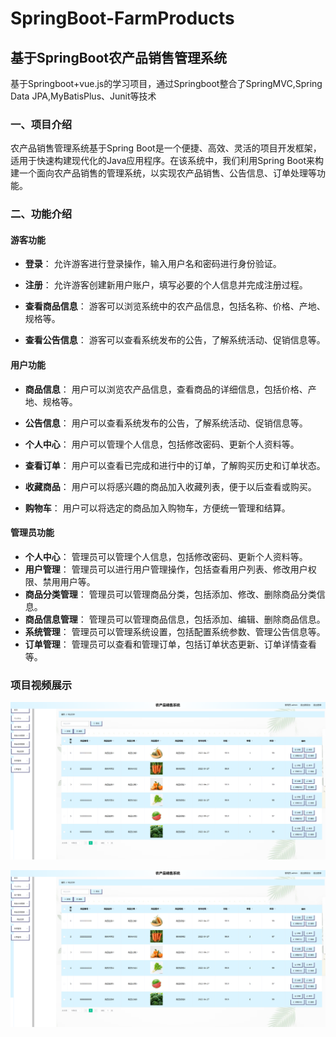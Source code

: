 # SpringBoot-FarmProducts
## 基于SpringBoot农产品销售管理系统

基于Springboot+vue.js的学习项目，通过Springboot整合了SpringMVC,Spring Data JPA,MyBatisPlus、Junit等技术

### 一、项目介绍

农产品销售管理系统基于Spring Boot是一个便捷、高效、灵活的项目开发框架，适用于快速构建现代化的Java应用程序。在该系统中，我们利用Spring Boot来构建一个面向农产品销售的管理系统，以实现农产品销售、公告信息、订单处理等功能。

### 二、功能介绍

#### 游客功能
- **登录**： 允许游客进行登录操作，输入用户名和密码进行身份验证。

- **注册**： 允许游客创建新用户账户，填写必要的个人信息并完成注册过程。

- **查看商品信息**： 游客可以浏览系统中的农产品信息，包括名称、价格、产地、规格等。

- **查看公告信息**：  游客可以查看系统发布的公告，了解系统活动、促销信息等。

#### 用户功能
- **商品信息**： 用户可以浏览农产品信息，查看商品的详细信息，包括价格、产地、规格等。

- **公告信息**：  用户可以查看系统发布的公告，了解系统活动、促销信息等。

- **个人中心**： 用户可以管理个人信息，包括修改密码、更新个人资料等。

- **查看订单**： 用户可以查看已完成和进行中的订单，了解购买历史和订单状态。

- **收藏商品**：  用户可以将感兴趣的商品加入收藏列表，便于以后查看或购买。

- **购物车**： 用户可以将选定的商品加入购物车，方便统一管理和结算。

#### 管理员功能
- **个人中心**： 管理员可以管理个人信息，包括修改密码、更新个人资料等。
- **用户管理**： 管理员可以进行用户管理操作，包括查看用户列表、修改用户权限、禁用用户等。
- **商品分类管理**： 管理员可以管理商品分类，包括添加、修改、删除商品分类信息。
- **商品信息管理**： 管理员可以管理商品信息，包括添加、编辑、删除商品信息。
- **系统管理**：  管理员可以管理系统设置，包括配置系统参数、管理公告信息等。
- **订单管理**： 管理员可以查看和管理订单，包括订单状态更新、订单详情查看等。

### 项目视频展示

![cover](https://github.com/SidneyWenwu/SpringBoot-FarmProducts-Project/blob/main/file/1697444043395.png)





[![视频](https://github.com/SidneyWenwu/SpringBoot-FarmProducts-Project/blob/main/file/1697444043395.png)](https://www.bilibili.com/video/BV1h34y1M7ab/?vd_source=682d900a893be9a21cc2cf244f7c9b87)




















